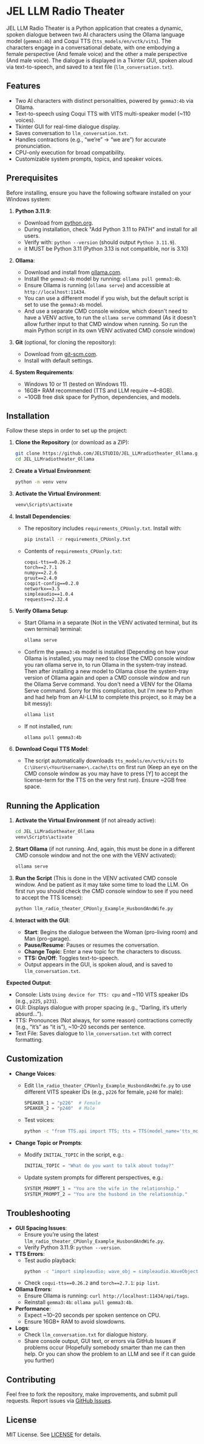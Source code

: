 # JEL LLM Radio Theater

JEL LLM Radio Theater is a Python application that creates a dynamic, spoken dialogue between two AI characters using the Ollama language model (`gemma3:4b`) and Coqui TTS (`tts_models/en/vctk/vits`). The characters engage in a conversational debate, with one embodying a female perspective (And female voice) and the other a male perspective (And male voice). The dialogue is displayed in a Tkinter GUI, spoken aloud via text-to-speech, and saved to a text file (`llm_conversation.txt`).

## Features
- Two AI characters with distinct personalities, powered by `gemma3:4b` via Ollama.
- Text-to-speech using Coqui TTS with VITS multi-speaker model (~110 voices).
- Tkinter GUI for real-time dialogue display.
- Saves conversation to `llm_conversation.txt`.
- Handles contractions (e.g., “we’re” → “we are”) for accurate pronunciation.
- CPU-only execution for broad compatibility.
- Customizable system prompts, topics, and speaker voices.

## Prerequisites
Before installing, ensure you have the following software installed on your Windows system:

1. **Python 3.11.9**:
   - Download from [python.org](https://www.python.org/downloads/release/python-3119/).
   - During installation, check "Add Python 3.11 to PATH" and install for all users.
   - Verify with: `python --version` (should output `Python 3.11.9`).
   - it MUST be Python 3.11 (Python 3.13 is not compatible, nor is 3.10)

2. **Ollama**:
   - Download and install from [ollama.com](https://ollama.com/download).
   - Install the `gemma3:4b` model by running: `ollama pull gemma3:4b`.
   - Ensure Ollama is running (`ollama serve`) and accessible at `http://localhost:11434`.
   - You can use a different model if you wish, but the default script is set to use the `gemma3:4b` model.
   - And use a separate CMD console window, which doesn't need to have a VENV active, to run the `ollama serve` command (As it doesn't allow further input to that CMD window when running. So run the main Python script in its own VENV activated CMD console window)

3. **Git** (optional, for cloning the repository):
   - Download from [git-scm.com](https://git-scm.com/download/win).
   - Install with default settings.

4. **System Requirements**:
   - Windows 10 or 11 (tested on Windows 11).
   - 16GB+ RAM recommended (TTS and LLM require ~4–8GB).
   - ~10GB free disk space for Python, dependencies, and models.

## Installation
Follow these steps in order to set up the project:

1. **Clone the Repository** (or download as a ZIP):
   ```bash
   git clone https://github.com/JELSTUDIO/JEL_LLMradiotheater_Ollama.git
   cd JEL_LLMradiotheater_Ollama
   ```

2. **Create a Virtual Environment**:
   ```bash
   python -m venv venv
   ```

3. **Activate the Virtual Environment**:
   ```bash
   venv\Scripts\activate
   ```

4. **Install Dependencies**:
   - The repository includes `requirements_CPUonly.txt`. Install with:
     ```bash
     pip install -r requirements_CPUonly.txt
     ```
   - Contents of `requirements_CPUonly.txt`:
     ```
     coqui-tts==0.26.2
     torch==2.7.1
     numpy==2.2.6
     gruut==2.4.0
     coqpit-config==0.2.0
     networkx==3.5
     simpleaudio==1.0.4
     requests==2.32.4
     ```

5. **Verify Ollama Setup**:
   - Start Ollama in a separate (Not in the VENV activated terminal, but its own terminal) terminal:
     ```bash
     ollama serve
     ```
   - Confirm the `gemma3:4b` model is installed (Depending on how your Ollama is installed, you may need to close the CMD console window you ran ollama serve in, to run Ollama in the system-tray instead. Then after installing a new model to Ollama close the system-tray version of Ollama again and open a CMD console window and run the Ollama Serve command. You don't need a VENV for the Ollama Serve command. Sorry for this complication, but I'm new to Python and had help from an AI-LLM to complete this project, so it may be a bit messy):
     ```bash
     ollama list
     ```
   - If not installed, run:
     ```bash
     ollama pull gemma3:4b
     ```

6. **Download Coqui TTS Model**:
   - The script automatically downloads `tts_models/en/vctk/vits` to `C:\Users\<YourUsername>\.cache\tts` on first run (Keep an eye on the CMD console window as you may have to press [Y] to accept the license-term for the TTS on the very first run). Ensure ~2GB free space.

## Running the Application
1. **Activate the Virtual Environment** (if not already active):
   ```bash
   cd JEL_LLMradiotheater_Ollama
   venv\Scripts\activate
   ```

2. **Start Ollama** (if not running. And, again, this must be done in a different CMD console window and not the one with the VENV activated):
   ```bash
   ollama serve
   ```

3. **Run the Script** (This is done in the VENV activated CMD console window. And be patient as it may take some time to load the LLM. On first run you should check the CMD console window to see if you need to accept the TTS license):
   ```bash
   python llm_radio_theater_CPUonly_Example_HusbondAndWife.py
   ```

4. **Interact with the GUI**:
   - **Start**: Begins the dialogue between the Woman (pro-living room) and Man (pro-garage).
   - **Pause/Resume**: Pauses or resumes the conversation.
   - **Change Topic**: Enter a new topic for the characters to discuss.
   - **TTS: On/Off**: Toggles text-to-speech.
   - Output appears in the GUI, is spoken aloud, and is saved to `llm_conversation.txt`.

**Expected Output**:
- Console: Lists `Using device for TTS: cpu` and ~110 VITS speaker IDs (e.g., `p225`, `p231`).
- GUI: Displays dialogue with proper spacing (e.g., “Darling, it’s utterly absurd…”).
- TTS: Pronounces (Not always, for some reason) contractions correctly (e.g., “it’s” as “it is”), ~10–20 seconds per sentence.
- Text File: Saves dialogue to `llm_conversation.txt` with correct formatting.

## Customization
- **Change Voices**:
  - Edit `llm_radio_theater_CPUonly_Example_HusbondAndWife.py` to use different VITS speaker IDs (e.g., `p226` for female, `p240` for male):
    ```python
    SPEAKER_1 = "p226"  # Female
    SPEAKER_2 = "p240"  # Male
    ```
  - Test voices:
    ```bash
    python -c "from TTS.api import TTS; tts = TTS(model_name='tts_models/en/vctk/vits').to('cpu'); tts.tts_to_file(text='This is a test.', speaker='p226', file_path='test_p226.wav')"
    ```

- **Change Topic or Prompts**:
  - Modify `INITIAL_TOPIC` in the script, e.g.:
    ```python
    INITIAL_TOPIC = "What do you want to talk about today?"
    ```
  - Update system prompts for different perspectives, e.g.:
    ```python
    SYSTEM_PROMPT_1 = "You are the wife in the relationship."
    SYSTEM_PROMPT_2 = "You are the husbond in the relationship."
    ```

## Troubleshooting
- **GUI Spacing Issues**:
  - Ensure you’re using the latest `llm_radio_theater_CPUonly_Example_HusbondAndWife.py`.
  - Verify Python 3.11.9: `python --version`.
- **TTS Errors**:
  - Test audio playback:
    ```bash
    python -c "import simpleaudio; wave_obj = simpleaudio.WaveObject.from_wave_file('output.wav'); play_obj = wave_obj.play(); play_obj.wait_done()"
    ```
  - Check `coqui-tts==0.26.2` and `torch==2.7.1`: `pip list`.
- **Ollama Errors**:
  - Ensure Ollama is running: `curl http://localhost:11434/api/tags`.
  - Reinstall `gemma3:4b`: `ollama pull gemma3:4b`.
- **Performance**:
  - Expect ~10–20 seconds per spoken sentence on CPU.
  - Ensure 16GB+ RAM to avoid slowdowns.
- **Logs**:
  - Check `llm_conversation.txt` for dialogue history.
  - Share console output, GUI text, or errors via GitHub Issues if problems occur (Hopefully somebody smarter than me can then help. Or you can show the problem to an LLM and see if it can guide you further)

## Contributing
Feel free to fork the repository, make improvements, and submit pull requests. Report issues via [GitHub Issues](https://github.com/JELSTUDIO/JEL_LLMradiotheater_Ollama/issues).

## License
MIT License. See [LICENSE](LICENSE) for details.
